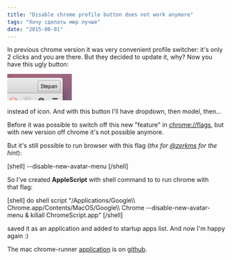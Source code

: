 ```yaml
---
title: "Disable chrome profile button does not work anymore"
tags: "Хочу сделать мир лучше"
date: "2015-08-01"
---
```


In previous chrome version it was very convenient profile switcher: it's only 2 clicks and you are there. But they decided to update it, why? Now you have this ugly button:

![not convenient profile button](images/4b1AkUUooO_vDsOGQHRSP6yS-g26xCYyR5X3FzbPSxM.png)

instead of icon. And with this button I'll have dropdown, then model, then...

Before it was possible to switch off this new "feature" in [chrome://flags](chrome://flags/), but with new version off chrome it's not possible anymore.

But it's still possible to run browser with this flag (_thx for [@zerkms](https://github.com/zerkms) for the hint_):

\[shell\] --disable-new-avatar-menu \[/shell\]

So I've created **AppleScript** with shell command to to run chrome with that flag:

\[shell\] do shell script "/Applications/Google\\\\ Chrome.app/Contents/MacOS/Google\\\\ Chrome --disable-new-avatar-menu & killall ChromeScript.app" \[/shell\]

saved it as an application and added to startup apps list. And now I'm happy again :)

The mac chrome-runner [application](https://github.com/stevermeister/chrome-runner/raw/master/mac/chromeRunner.zip) is on [github](https://github.com/stevermeister/chrome-runner).
